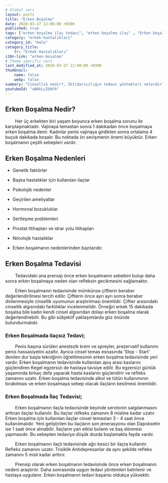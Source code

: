 ```yaml
---
# Global vars
layout: posts
title: "Erken Boşalma"
date: 2020-03-27 12:00:00 +0300
published: true
tags: ["erken boşalma ilaç tedavi", "erken boşalma ilaç" , "Erken boşalma", "Erken boşalma tedavisi", "erken boşalma sebepleri", "erken boşalma nedeni", "erken boşalma çözüm", "erken boşalma hakkında" , "erken boşalma nedir" , "erken boşalma ilaçsız tedavi" , "erken boşalma stop start" , "erken boşalma kegel egzersizi" , "erken boşalma nasıl"]
category: "erkek-hastaliklari"
category_id: "male"
category_title:
    tr: "Erkek Hastalıkları"
i18n-link: "erken-bosalma"
# Theme specific vars
last_modified_at: 2020-03-27 12:00:00 +0300
thumbnail:
    name: false
    webp: false
summary: "Cinsellik nedir?, İktidarsızlığın tedavi yöntemleri nelerdir? , Cinsel arzu nedir? , Penis nasıl sertleşir? , Penisin sertleşme sorunları, Sertleşme sorunlarının tedavileri, İktidarsızlık tedavileri; ilaçla tedavi, mutluluk çubuğu (penil protez). Erken boşalma ve Erken boşalma tedavisi, erken boşalma sebepleri, erken boşalma neden olur, erken boşalma sebepleri, erken boşalma çözümü, erken boşalma hakkında"
youtubeId: "uN6kLz2UbFA"
---
```


## Erken Boşalma Nedir?

&nbsp;&nbsp;&nbsp;&nbsp;&nbsp;&nbsp;&nbsp;&nbsp;Her üç erkekten biri yaşam boyunca erken boşalma sorunu ile karşılaşmaktadır. Vajinaya temastan sonra 1 dakikadan önce boşalmaya erken boşalma denir. Kadınlar penis vajinaya girdikten sonra ortalama 4 buçuk dakikada boşalır. Bu noktada ön sevişmenin önemi büyüktür. Erken boşalmanın çeşitli sebepleri vardır.

## Erken Boşalma Nedenleri

* Genetik faktörler

* Başka hastalıklar için kullanılan ilaçlar

* Psikolojik nedenler

* Geçirilen ameliyatlar

* Hormonal bozukluklar

* Sertleşme problemleri

* Prostat iltihapları ve idrar yolu iltihapları

* Nörolojik hastalıklar

* Erken boşalmanın nedenlerinden bazılarıdır.

## Erken Boşalma Tedavisi

&nbsp;&nbsp;&nbsp;&nbsp;&nbsp;&nbsp;&nbsp;&nbsp;Tedavideki ana prensip önce erken boşalmanın sebebini bulup daha sonra erken boşalmaya neden olan refleksin gecikmesini sağlamaktır.

​&nbsp;&nbsp;&nbsp;&nbsp;&nbsp;&nbsp;&nbsp;&nbsp;Erken boşalmanın tedavisinde mümkünse çiftlerin beraber değerlendirilmesi tercih edilir. Çiftlerin önce ayrı ayrı sonra beraber dinlenmesiyle cinsellik uyumunun araştırılması önemlidir. Çiftler arasındaki cinsellik algısındaki farklılıklar incelenmelidir. Örneğin erkek 15 dakikada boşalsa bile kadın kendi cinsel algısından dolayı erken boşalma olarak değerlendirebilir. Bu gibi sübjektif yaklaşımlarda göz önünde bulundurmalıdır.

### Erken Boşalmada ilaçsız Tedavi;

&nbsp;&nbsp;&nbsp;&nbsp;&nbsp;&nbsp;&nbsp;&nbsp;Penis başına sürülen anestezik krem ve spreyler, prezervatif kullanımı penis hassasiyetini azaltır. Ayrıca cinsel temas esnasında ‘Stop - Start’ denilen dur başla tekniğinin öğretilmesinin erken boşalma tedavisinde yeri vardır. Erken boşalmanın tedavisinde kullanılan apış arası kaslarını güçlendiren Kegel egzersizi de hastaya tavsiye edilir. Bu egzersizi günlük yaşamında birkaç defa yaparak hasta kaslarını güçlendirir ve refleks zamanını uzatır. Erken boşalma tedavisinde alkol ve tütün kullanımının bırakılması ve erken boşalmaya sebep olacak ilaçların kesilmesi önemlidir.

### Erken Boşalmada İlaç Tedavisi;

&nbsp;&nbsp;&nbsp;&nbsp;&nbsp;&nbsp;&nbsp;&nbsp;Erken boşalmanın ilaçla tedavisinde beyinde serotonin salgılanmasını arttıran ilaçlar kullanılır. Bu ilaçlar refkeks zamanını 8 misline kadar uzatır. Erken boşalma için kullanılan ilaçlar cinsel temastan 3 - 4 saat önce kullanılmalıdır. Yeni geliştirilen bu ilaçların son jenerasyonu olan Dapoksetin ise 1 saat önce alınabilir. İlaçların yan etkisi bulantı ve baş dönmesi yapmasıdır. Bu sebepten tedaviye düşük dozda başlamakta fayda vardır.

&nbsp;&nbsp;&nbsp;&nbsp;&nbsp;&nbsp;&nbsp;&nbsp;Erken boşalmanın ilaçlı tedavisinde ağrı kesici bir ilaçta kullanılır. Refleks zamanını uzatır. Trisiklik Antidepresanlar da aynı şekilde refleks zamanını 5 misli kadar arttırır.

&nbsp;&nbsp;&nbsp;&nbsp;&nbsp;&nbsp;&nbsp;&nbsp;Prensip olarak erken boşalmanın tedavisinde önce erken boşalmanın nedeni araştırılır. Daha sonrasında uygun tedavi yöntemleri belirlenir ve hastaya uygulanır. Erken boşalmanın tedavi başarısı oldukça yüksektir.
